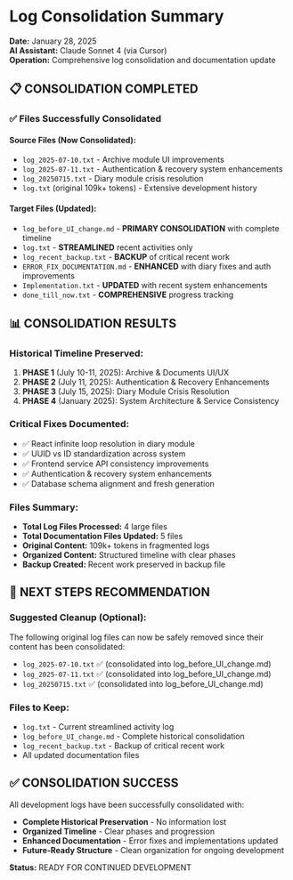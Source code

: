 # Log Consolidation Summary

**Date:** January 28, 2025  
**AI Assistant:** Claude Sonnet 4 (via Cursor)  
**Operation:** Comprehensive log consolidation and documentation update

## 📋 CONSOLIDATION COMPLETED

### ✅ Files Successfully Consolidated

#### Source Files (Now Consolidated):
- `log_2025-07-10.txt` - Archive module UI improvements
- `log_2025-07-11.txt` - Authentication & recovery system enhancements  
- `log_20250715.txt` - Diary module crisis resolution
- `log.txt` (original 109k+ tokens) - Extensive development history

#### Target Files (Updated):
- `log_before_UI_change.md` - **PRIMARY CONSOLIDATION** with complete timeline
- `log.txt` - **STREAMLINED** recent activities only
- `log_recent_backup.txt` - **BACKUP** of critical recent work
- `ERROR_FIX_DOCUMENTATION.md` - **ENHANCED** with diary fixes and auth improvements
- `Implementation.txt` - **UPDATED** with recent system enhancements
- `done_till_now.txt` - **COMPREHENSIVE** progress tracking

## 📊 CONSOLIDATION RESULTS

### Historical Timeline Preserved:
1. **PHASE 1** (July 10-11, 2025): Archive & Documents UI/UX
2. **PHASE 2** (July 11, 2025): Authentication & Recovery Enhancements  
3. **PHASE 3** (July 15, 2025): Diary Module Crisis Resolution
4. **PHASE 4** (January 2025): System Architecture & Service Consistency

### Critical Fixes Documented:
- ✅ React infinite loop resolution in diary module
- ✅ UUID vs ID standardization across system
- ✅ Frontend service API consistency improvements
- ✅ Authentication & recovery system enhancements
- ✅ Database schema alignment and fresh generation

### Files Summary:
- **Total Log Files Processed:** 4 large files
- **Total Documentation Files Updated:** 5 files
- **Original Content:** 109k+ tokens in fragmented logs
- **Organized Content:** Structured timeline with clear phases
- **Backup Created:** Recent work preserved in backup file

## 🎯 NEXT STEPS RECOMMENDATION

### Suggested Cleanup (Optional):
The following original log files can now be safely removed since their content has been consolidated:
- `log_2025-07-10.txt` ✅ (consolidated into log_before_UI_change.md)
- `log_2025-07-11.txt` ✅ (consolidated into log_before_UI_change.md)
- `log_20250715.txt` ✅ (consolidated into log_before_UI_change.md)

### Files to Keep:
- `log.txt` - Current streamlined activity log
- `log_before_UI_change.md` - Complete historical consolidation
- `log_recent_backup.txt` - Backup of critical recent work
- All updated documentation files

## ✅ CONSOLIDATION SUCCESS

All development logs have been successfully consolidated with:
- **Complete Historical Preservation** - No information lost
- **Organized Timeline** - Clear phases and progression
- **Enhanced Documentation** - Error fixes and implementations updated
- **Future-Ready Structure** - Clean organization for ongoing development

**Status:** READY FOR CONTINUED DEVELOPMENT
